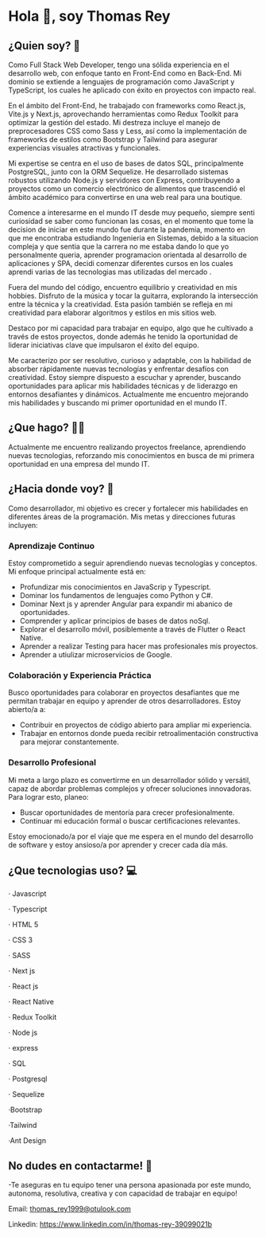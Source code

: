 # Hola 👋, soy Thomas Rey 

## ¿Quien soy? 🧑

Como Full Stack Web Developer, tengo una sólida experiencia en el desarrollo web, con enfoque tanto en Front-End como en Back-End. Mi dominio se extiende a lenguajes de programación como JavaScript y TypeScript, los cuales he aplicado con éxito en proyectos con impacto real.

En el ámbito del Front-End, he trabajado con frameworks como React.js, Vite.js y Next.js, aprovechando herramientas como Redux Toolkit para optimizar la gestión del estado. Mi destreza incluye el manejo de preprocesadores CSS como Sass y Less, así como la implementación de frameworks de estilos como Bootstrap y Tailwind para asegurar experiencias visuales atractivas y funcionales.

Mi expertise se centra en el uso de bases de datos SQL, principalmente PostgreSQL, junto con la ORM Sequelize. He desarrollado sistemas robustos utilizando Node.js y servidores con Express, contribuyendo a proyectos como un comercio electrónico de alimentos que trascendió el ámbito académico para convertirse en una web real para una boutique.

Comence a interesarme en el mundo IT desde muy pequeño, siempre senti curiosidad se saber como funcionan las cosas, en el momento que tome la decision de iniciar en este mundo fue durante la pandemia, momento en que me encontraba estudiando Ingenieria en Sistemas, debido a la situacion compleja y que sentia que la carrera no me estaba dando lo que yo personalmente queria, aprender programacion orientada al desarrollo de aplicaciones y SPA, decidi comenzar diferentes cursos en los cuales aprendi varias de las tecnologias mas utilizadas del mercado .

Fuera del mundo del código, encuentro equilibrio y creatividad en mis hobbies. Disfruto de la música y tocar la guitarra, explorando la intersección entre la técnica y la creatividad. Esta pasión también se refleja en mi creatividad para elaborar algoritmos y estilos en mis sitios web.

Destaco por mi capacidad para trabajar en equipo, algo que he cultivado a través de estos proyectos, donde además he tenido la oportunidad de liderar iniciativas clave que impulsaron el éxito del equipo.

Me caracterizo por ser resolutivo, curioso y adaptable, con la habilidad de absorber rápidamente nuevas tecnologías y enfrentar desafíos con creatividad. Estoy siempre dispuesto a escuchar y aprender, buscando oportunidades para aplicar mis habilidades técnicas y de liderazgo en entornos desafiantes y dinámicos.
Actualmente me encuentro mejorando mis habilidades y buscando mi primer oportunidad en el mundo IT.

## ¿Que hago? 👨‍💻

Actualmente me encuentro realizando proyectos freelance, aprendiendo nuevas tecnologias, reforzando mis conocimientos en busca de mi primera oportunidad en una empresa del mundo IT. 

## ¿Hacia donde voy? 🌟

Como desarrollador, mi objetivo es crecer y fortalecer mis habilidades en diferentes áreas de la programación. Mis metas y direcciones futuras incluyen:

### Aprendizaje Continuo

Estoy comprometido a seguir aprendiendo nuevas tecnologías y conceptos. Mi enfoque principal actualmente está en:

- Profundizar mis conocimientos en JavaScrip y Typescript.
- Dominar los fundamentos de lenguajes como  Python y C#.
- Dominar Next js y aprender Angular para expandir mi abanico de oportunidades.
- Comprender y aplicar principios de bases de datos noSql.
- Explorar el desarrollo móvil, posiblemente a través de Flutter o React Native.
- Aprender a realizar Testing para hacer mas profesionales mis proyectos.
- Aprender a utiulizar microservicios de Google.

### Colaboración y Experiencia Práctica

Busco oportunidades para colaborar en proyectos desafiantes que me permitan trabajar en equipo y aprender de otros desarrolladores. Estoy abierto/a a:

- Contribuir en proyectos de código abierto para ampliar mi experiencia.
- Trabajar en entornos donde pueda recibir retroalimentación constructiva para mejorar constantemente.

### Desarrollo Profesional

Mi meta a largo plazo es convertirme en un desarrollador sólido y versátil, capaz de abordar problemas complejos y ofrecer soluciones innovadoras. Para lograr esto, planeo:

- Buscar oportunidades de mentoría para crecer profesionalmente.
- Continuar mi educación formal o buscar certificaciones relevantes.

Estoy emocionado/a por el viaje que me espera en el mundo del desarrollo de software y estoy ansioso/a por aprender y crecer cada día más.

## ¿Que tecnologias uso? 💻

· Javascript

· Typescript

· HTML 5

· CSS 3

· SASS

· Next js

· React js

· React Native

· Redux Toolkit

· Node js

· express

· SQL

· Postgresql

· Sequelize

·Bootstrap

·Tailwind

·Ant Design

## No dudes en contactarme! 📧

-Te aseguras en tu equipo tener una persona apasionada por este mundo, autonoma, resolutiva, creativa y con capacidad de trabajar en equipo!

Email: thomas_rey1999@otulook.com

Linkedin: https://www.linkedin.com/in/thomas-rey-39099021b



